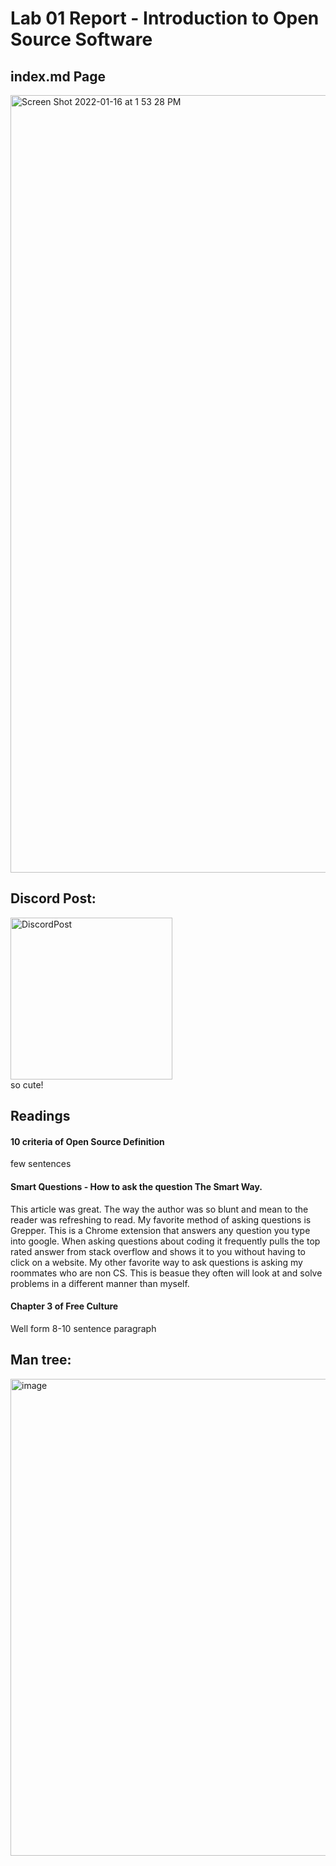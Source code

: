 # Lab 01 Report - Introduction to Open Source Software <br />
## index.md Page
<img width="1244" alt="Screen Shot 2022-01-16 at 1 53 28 PM" src="https://user-images.githubusercontent.com/50917542/149673731-bf9ff0d3-9a69-4bba-bc18-71611a837256.png"> <br />
## Discord Post: <br />
<img width="259" alt="DiscordPost" src="https://user-images.githubusercontent.com/50917542/149561280-c6f0b17a-15b1-421c-a431-543d67ce820a.png"> <br />
so cute! <br />
## Readings <br />
#### 10 criteria of Open Source Definition <br />
few sentences <br />
#### Smart Questions - How to ask the question The Smart Way. <br />
This article was great. The way the author was so blunt and mean to the reader was refreshing to read. My favorite method of asking questions is Grepper. This is a Chrome extension that answers any question you type into google. When asking questions about coding it frequently pulls the top rated answer from stack overflow and shows it to you without having to click on a website. My other favorite way to ask questions is asking my roommates who are non CS. This is beasue they often will look at and solve problems in a different manner than myself.
#### Chapter 3 of Free Culture <br />
Well form 8-10 sentence paragraph <br />
## Man tree: <br />
<img width="763" alt="image" src="https://user-images.githubusercontent.com/50917542/149566572-22adc24c-3ea2-495d-a662-787342efca00.png"> <br />
